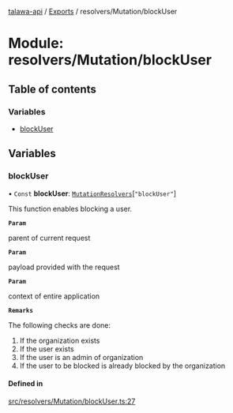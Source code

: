 [talawa-api](../README.md) / [Exports](../modules.md) / resolvers/Mutation/blockUser

# Module: resolvers/Mutation/blockUser

## Table of contents

### Variables

- [blockUser](resolvers_Mutation_blockUser.md#blockuser)

## Variables

### blockUser

• `Const` **blockUser**: [`MutationResolvers`](types_generatedGraphQLTypes.md#mutationresolvers)[``"blockUser"``]

This function enables blocking a user.

**`Param`**

parent of current request

**`Param`**

payload provided with the request

**`Param`**

context of entire application

**`Remarks`**

The following checks are done:
1. If the organization exists
2. If the user exists
3. If the user is an admin of organization
4. If the user to be blocked is already blocked by the organization

#### Defined in

[src/resolvers/Mutation/blockUser.ts:27](https://github.com/PalisadoesFoundation/talawa-api/blob/fcc2f8f/src/resolvers/Mutation/blockUser.ts#L27)
